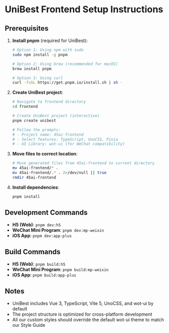 # UniBest Frontend Setup Instructions

## Prerequisites

1. **Install pnpm** (required for UniBest):
   ```bash
   # Option 1: Using npm with sudo
   sudo npm install -g pnpm
   
   # Option 2: Using brew (recommended for macOS)
   brew install pnpm
   
   # Option 3: Using curl
   curl -fsSL https://get.pnpm.io/install.sh | sh -
   ```

2. **Create UniBest project**:
   ```bash
   # Navigate to frontend directory
   cd frontend
   
   # Create UniBest project (interactive)
   pnpm create unibest
   
   # Follow the prompts:
   # - Project name: 45ai-frontend
   # - Select features: TypeScript, UnoCSS, Pinia
   # - UI Library: wot-ui (for WeChat compatibility)
   ```

3. **Move files to correct location**:
   ```bash
   # Move generated files from 45ai-frontend to current directory
   mv 45ai-frontend/* .
   mv 45ai-frontend/.* . 2>/dev/null || true
   rmdir 45ai-frontend
   ```

4. **Install dependencies**:
   ```bash
   pnpm install
   ```

## Development Commands

- **H5 (Web)**: `pnpm dev:h5`
- **WeChat Mini Program**: `pnpm dev:mp-weixin`
- **iOS App**: `pnpm dev:app-plus`

## Build Commands

- **H5 (Web)**: `pnpm build:h5`
- **WeChat Mini Program**: `pnpm build:mp-weixin`
- **iOS App**: `pnpm build:app-plus`

## Notes

- UniBest includes Vue 3, TypeScript, Vite 5, UnoCSS, and wot-ui by default
- The project structure is optimized for cross-platform development
- All our custom styles should override the default wot-ui theme to match our Style Guide 